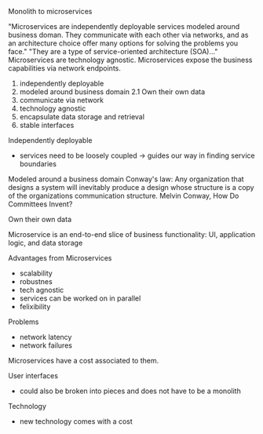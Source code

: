 Monolith to microservices

"Microservices are independently deployable services modeled around business doman. They communicate with each other via networks, and as an architecture choice offer many options for solving the problems you face."
"They are a type of service-oriented architecture (SOA)..."
Microservices are technology agnostic.
Microservices expose the business capabilities via network endpoints.

1. independently deployable
2. modeled around business domain
2.1 Own their own data
3. communicate via network
4. technology agnostic
5. encapsulate data storage and retrieval
6. stable interfaces

Independently deployable
- services need to be loosely coupled
-> guides our way in finding service boundaries

Modeled around a business domain
Conway's law: Any organization that designs a system will inevitably produce a design whose structure is a copy of the organizations communication structure.
Melvin Conway, How Do Committees Invent?

Own their own data

Microservice is an end-to-end slice of business functionality: UI, application logic, and data storage

Advantages from Microservices
- scalability
- robustnes
- tech agnostic
- services can be worked on in parallel
- felixibility

Problems
- network latency
- network failures

Microservices have a cost associated to them.

User interfaces
- could also be broken into pieces and does not have to be a monolith

Technology
- new technology comes with a cost





